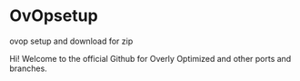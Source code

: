 # OvOpsetup
ovop setup and download for zip


Hi! Welcome to the official Github for Overly Optimized and other ports and branches.
